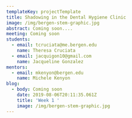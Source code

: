 ```yaml
---
templateKey: projectTemplate
title: Shadowing in the Dental Hygiene Clinic
image: /img/bergen-stem-graphic.jpg
abstract: Coming soon....
meeting: Coming soon
students:
  - email: tcruciata@me.bergen.edu
    name: Theresa Cruciata
  - email: jacquigon10@gmail.com
    name: Jacqueline Gonzalez
mentors:
  - email: mkenyon@bergen.edu
    name: Michele Kenyon
blog:
  - body: Coming soon
    date: 2019-08-06T20:11:35.061Z
    title: 'Week 1 '
    image: /img/bergen-stem-graphic.jpg
---
```


